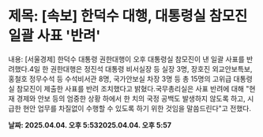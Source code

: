 # **제목: [속보] 한덕수 대행, 대통령실 참모진 일괄 사표 '반려'**

  내용: [서울경제] 한덕수 대통령 권한대행이 오후 대통령실 참모진이 낸 일괄 사표를 반려했다.4일 한 권한대행은 정진석 대통령 비서실장 등 실장 3명, 장호진 외교안보특보, 홍철호 정무수석 등 수석비서관 8명, 국가안보실 차장 3명 등 총 15명의 고위급 대통령실 참모진이 제출한 사표를 반려 조치했다고 밝혔다.국무총리실은 사표 반려에 대해 "현재 경제와 안보 등의 엄중한 상황 하에서 한 치의 국정 공백도 발생하지 않도록 하고, 시급한 현안 업무를 차질없이 수행할 수 있도록 하기 위한 것임을 말씀드린다"고 전했다.

  **날짜: 2025.04.04. 오후 5:532025.04.04. 오후 5:57**